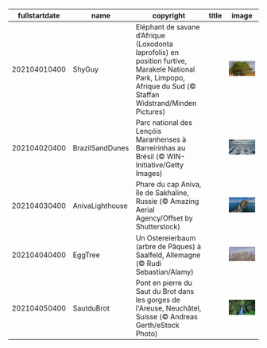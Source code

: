 |fullstartdate|name|copyright|title|image|
|--|--|--|--|--|
202104010400|ShyGuy|Eléphant de savane d’Afrique (Loxodonta laprofolis) en position furtive, Marakele National Park, Limpopo, Afrique du Sud (© Staffan Widstrand/Minden Pictures)||![](/fr-CA/2021/04/202104010400ShyGuy.jpg)|
202104020400|BrazilSandDunes|Parc national des Lençóis Maranhenses à Barreirinhas au Brésil (© WIN-Initiative/Getty Images)||![](/fr-CA/2021/04/202104020400BrazilSandDunes.jpg)|
202104030400|AnivaLighthouse|Phare du cap Aniva, île de Sakhaline, Russie  (© Amazing Aerial Agency/Offset by Shutterstock)||![](/fr-CA/2021/04/202104030400AnivaLighthouse.jpg)|
202104040400|EggTree|Un Ostereierbaum (arbre de Pâques) à Saalfeld, Allemagne (© Rudi Sebastian/Alamy)||![](/fr-CA/2021/04/202104040400EggTree.jpg)|
202104050400|SautduBrot|Pont en pierre du Saut du Brot dans les gorges de l'Areuse, Neuchâtel, Suisse (© Andreas Gerth/eStock Photo)||![](/fr-CA/2021/04/202104050400SautduBrot.jpg)|
